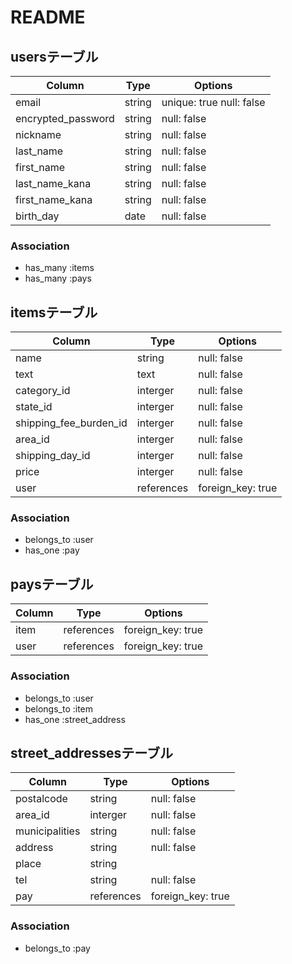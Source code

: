 # README

## usersテーブル

|Column|Type|Options|
| ------------------ | ------- | ------------------------ |
| email              | string  | unique: true null: false |
| encrypted_password | string  | null: false              |
| nickname           | string  | null: false              |
| last_name          | string  | null: false              |
| first_name         | string  | null: false              |
| last_name_kana     | string  | null: false              |
| first_name_kana    | string  | null: false              |
| birth_day          | date    | null: false              |


### Association
- has_many :items
- has_many :pays

## itemsテーブル

|Column|Type|Options|
| ---------------------- | ---------- | ----------------- |
| name                   | string     | null: false       |
| text                   | text       | null: false       |
| category_id            | interger   | null: false       |
| state_id               | interger   | null: false       |
| shipping_fee_burden_id | interger   | null: false       |
| area_id                | interger   | null: false       |
| shipping_day_id        | interger   | null: false       |
| price                  | interger   | null: false       |
| user                   | references | foreign_key: true | 


### Association
- belongs_to :user
- has_one :pay

## paysテーブル

|Column|Type|Options|
| -------- | ---------- | ----------------- |
| item     | references | foreign_key: true | 
| user     | references | foreign_key: true |

### Association
- belongs_to :user
- belongs_to :item
- has_one :street_address

## street_addressesテーブル

|Column|Type|Options|
| -------------- | --------- | ----------------- |
| postalcode     | string    | null: false       |
| area_id        | interger  | null: false       |
| municipalities | string    | null: false       |
| address        | string    | null: false       |
| place          | string    |                   |
| tel            | string    | null: false       |
| pay            | references| foreign_key: true |


### Association
- belongs_to :pay
